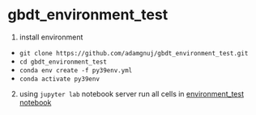 # gbdt_environment_test

1. install environment 
- `git clone https://github.com/adamgnuj/gbdt_environment_test.git`
- `cd gbdt_environment_test`
- `conda env create -f py39env.yml`
- `conda activate py39env`


2. using `jupyter lab` notebook server run all cells in [environment_test notebook](environment_test.ipynb)
